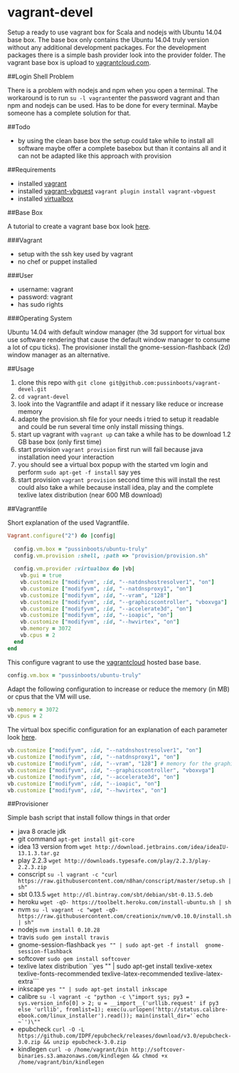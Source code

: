 vagrant-devel
=============

Setup a ready to use vagrant box for Scala and nodejs with Ubuntu 14.04 base box. The base box only contains the 
Ubuntu 14.04 truly version without any additional development packages. For the development packages there is a simple
bash provider look into the provider folder. The vagrant base box is upload to [vagrantcloud.com](https://vagrantcloud.com/).

##Login Shell Problem

There is a problem with nodejs and npm when you open a terminal.
The workaround is to run ```su -l vagrant```enter the password vagrant and than npm and nodejs 
can be used. Has to be done for every terminal. Maybe someone has a complete solution for that.

##Todo

* by using the clean base box the setup could take while to install all software maybe offer a complete basebox but than it contains all and it can not be adapted like this approach with provision

##Requirements

* installed [vagrant](http://www.vagrantup.com/downloads.html)
* installed [vagrant-vbguest](https://github.com/dotless-de/vagrant-vbguest) ```vagrant plugin install vagrant-vbguest```
* installed [virtualbox](https://www.virtualbox.org/wiki/Downloads)

##Base Box

A tutorial to create a vagrant base box look [here](https://docs.vagrantup.com/v2/boxes/base.html).

###Vagrant

* setup with the ssh key used by vagrant 
* no chef or puppet installed

###User

* username: vagrant
* password: vagrant
* has sudo rights

###Operating System

Ubuntu 14.04 with default window manager (the 3d support for virtual box use software rendering that cause the default window manager to consume a lot of cpu ticks). The provisioner install the gnome-session-flashback (2d) window manager as an alternative.

##Usage

1. clone this repo with ```git clone git@github.com:pussinboots/vagrant-devel.git```
2. ```cd vagrant-devel```
3. look into the Vagrantfile and adapt if it nessary like reduce or increase memory
3. adapte the provision.sh file for your needs i tried to setup it readable and could be run several time only install missing things.
4. start up vagrant with ```vagrant up``` can take a while has to be download 1.2 GB base box (only first time)
5. start provision ```vagrant provision``` first run will fail because java installation need your interaction
6. you should see a virtual box popup with the started vm login and perform ```sudo apt-get -f install``` say yes
7. start provision ```vagrant provision``` second time this will install the rest could also take a while because install idea, play and the complete texlive latex distribution (near 600 MB download)

##Vagrantfile

Short explanation of the used Vagrantfile.
```ruby
Vagrant.configure("2") do |config|
  
  config.vm.box = "pussinboots/ubuntu-truly"
  config.vm.provision :shell, :path => "provision/provision.sh"
 
  config.vm.provider :virtualbox do |vb|
	vb.gui = true
	vb.customize ["modifyvm", :id, "--natdnshostresolver1", "on"]
	vb.customize ["modifyvm", :id, "--natdnsproxy1", "on"]
	vb.customize ["modifyvm", :id, "--vram", "128"]
	vb.customize ["modifyvm", :id, "--graphicscontroller", "vboxvga"]
	vb.customize ["modifyvm", :id, "--accelerate3d", "on"]
	vb.customize ["modifyvm", :id, "--ioapic", "on"]
	vb.customize ["modifyvm", :id, "--hwvirtex", "on"]
	vb.memory = 3072
	vb.cpus = 2
  end
end
```

This configure vagrant to use the  [vagrantcloud](https://vagrantcloud.com/pussinboots/ubuntu-truly) hosted base base. 
```ruby
config.vm.box = "pussinboots/ubuntu-truly"
```

Adapt the following configuration to increase or reduce the memory (in MB) or cpus that the VM will use. 
```ruby
vb.memory = 3072
vb.cpus = 2
```

The virtual box specific configuration for an explanation of each parameter look [here](https://www.virtualbox.org/manual/ch08.html).
```ruby
vb.customize ["modifyvm", :id, "--natdnshostresolver1", "on"]
vb.customize ["modifyvm", :id, "--natdnsproxy1", "on"]
vb.customize ["modifyvm", :id, "--vram", "128"] # memory for the graphic card
vb.customize ["modifyvm", :id, "--graphicscontroller", "vboxvga"] 
vb.customize ["modifyvm", :id, "--accelerate3d", "on"]
vb.customize ["modifyvm", :id, "--ioapic", "on"]
vb.customize ["modifyvm", :id, "--hwvirtex", "on"]
```

##Provisioner

Simple bash script that install follow things in that order

* java 8 oracle jdk
* git command ```apt-get install git-core```
* idea 13 version from ```wget http://download.jetbrains.com/idea/ideaIU-13.1.3.tar.gz```
* play 2.2.3 ```wget http://downloads.typesafe.com/play/2.2.3/play-2.2.3.zip```
* conscript ```su -l vagrant -c "curl https://raw.githubusercontent.com/n8han/conscript/master/setup.sh | sh"```
* sbt 0.13.5 ```wget http://dl.bintray.com/sbt/debian/sbt-0.13.5.deb```
* heroku ```wget -qO- https://toolbelt.heroku.com/install-ubuntu.sh | sh```
* nvm ```su -l vagrant -c "wget -qO- https://raw.githubusercontent.com/creationix/nvm/v0.10.0/install.sh | sh"```
* nodejs ```nvm install 0.10.28```
* travis ```sudo gem install travis```
* gnome-session-flashback ```yes "" | sudo apt-get -f install  gnome-session-flashback```
* softcover ```sudo gem install softcover```
* texlive latex distribution ``yes "" | sudo apt-get install texlive-xetex texlive-fonts-recommended texlive-latex-recommended texlive-latex-extra```
* inkscape ```yes "" | sudo apt-get install inkscape```
* calibre ```su -l vagrant -c "python -c \"import sys; py3 = sys.version_info[0] > 2; u = __import__('urllib.request' if py3 else 'urllib', fromlist=1); exec(u.urlopen('http://status.calibre-ebook.com/linux_installer').read()); main(install_dir='`echo ~`')\""```
* epubcheck ```curl -O -L https://github.com/IDPF/epubcheck/releases/download/v3.0/epubcheck-3.0.zip && unzip epubcheck-3.0.zip```
* kindlegen ```curl -o /home/vagrant/bin http://softcover-binaries.s3.amazonaws.com/kindlegen && chmod +x /home/vagrant/bin/kindlegen```
